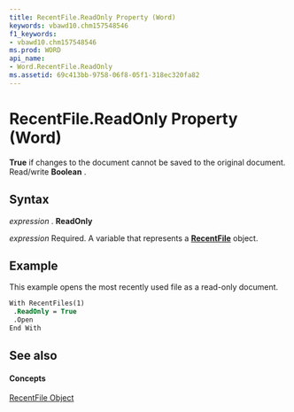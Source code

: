 ```yaml
---
title: RecentFile.ReadOnly Property (Word)
keywords: vbawd10.chm157548546
f1_keywords:
- vbawd10.chm157548546
ms.prod: WORD
api_name:
- Word.RecentFile.ReadOnly
ms.assetid: 69c413bb-9758-06f8-05f1-318ec320fa82
---
```



# RecentFile.ReadOnly Property (Word)

 **True** if changes to the document cannot be saved to the original document. Read/write **Boolean** .


## Syntax

 _expression_ . **ReadOnly**

 _expression_ Required. A variable that represents a **[RecentFile](recentfile-object-word.md)** object.


## Example

This example opens the most recently used file as a read-only document.


```vb
With RecentFiles(1) 
 .ReadOnly = True 
 .Open 
End With
```


## See also


#### Concepts


[RecentFile Object](recentfile-object-word.md)

